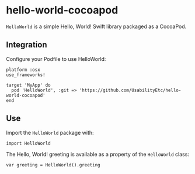 # hello-world-cocoapod

`HelloWorld` is a simple Hello, World! Swift library packaged as a CocoaPod.

## Integration

Configure your Podfile to use HelloWorld:

```
platform :osx
use_frameworks!

target 'MyApp' do
  pod 'HelloWorld', :git => 'https://github.com/UsabilityEtc/hello-world-cocoapod'
end
```

## Use

Import the `HelloWorld` package with:

```
import HelloWorld
```

The Hello, World! greeting is available as a property of the `HelloWorld` class:

```
var greeting = HelloWorld().greeting
```
